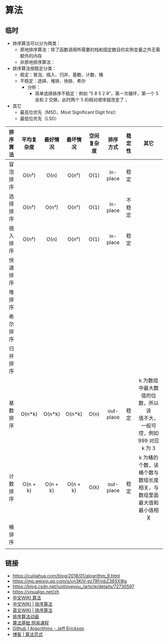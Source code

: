 # 算法

## 临时

- 排序算法可以分为两类：
    - 原地排序算法：除了函数调用所需要的栈和固定数目的实例变量之外无需额外的内存
    - 非原地排序算法：
- 排序算法按稳定分类：
    - 稳定：冒泡、插入、归并、基数、计数、桶
    - 不稳定：选择、堆排、快排、希尔
        - 分析：
            - 简单选择排序不稳定：例如 “5 8 5 2 9”，第一次循环，第一个 5 会和 2 交换，此时两个 5 的相对顺序就改变了；
- 其它
    - 最高位优先（MSD，Most Significant Digit first）
    - 最低位优先（LSD）


|排序算法|平均复杂度|最好情况|最坏情况|空间复杂度|排序方式|稳定性|其它|
|:--:|:--:|:--:|:--:|:--:|:--:|:--:|:--:|
|冒泡排序|O(n²)|O(n)|O(n²)|O(1)|in-place|稳定||
|选择排序|O(n²)|O(n²)|O(n²)|O(1)|in-place|不稳定||
|插入排序|O(n²)|O(n)|O(n²)|O(1)|in-place|稳定||
|快速排序||||||||
|堆排序||||||||
|希尔排序||||||||
|归并排序||||||||
|基数排序|O(n*k)|O(n*k)|O(n*k)|O(n)|out-place|稳定|k 为数组中最大数值的位数，所以该<br/>值不大，一般可控，例如 999 对应 k 为 3|
|计数排序|O(n + k)|O(n + k)|O(n + k)|O(k)|out-place|稳定|k 为桶的个数，该桶个数与数组长度<br/>相关，与数组里面最大值和最小值相关|
|桶排序||||||||
|||||||||



## 链接

- https://cuijiahua.com/blog/2018/01/alogrithm_9.html
- https://mp.weixin.qq.com/s/vn3KiV-ez79FmbZ36SX9lg
- https://blog.csdn.net/justloveyou_/article/details/72730597
- https://visualgo.net/zh
- [中文WIKI 算法](https://zh.wikipedia.org/wiki/%E7%AE%97%E6%B3%95)
- [中文WIKI | 排序算法](https://zh.wikipedia.org/wiki/%E6%8E%92%E5%BA%8F%E7%AE%97%E6%B3%95)
- [英文WIKI | 排序算法](https://en.wikipedia.org/wiki/Sorting_algorithm)
- [排序算法动画](https://www.toptal.com/developers/sorting-algorithms)
- [算法基础 网易课程](https://www.coursera.org/learn/suanfa-jichu)
- [Github | Algorithms - Jeff Erickson](https://github.com/jeffgerickson/algorithms)
- [博客 | 算法范式](https://www.cnblogs.com/gaochundong/p/algorithmic_paradigms.html)
